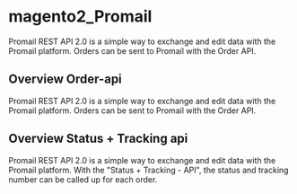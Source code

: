 # magento2_Promail

Promail REST API 2.0 is a simple way to exchange and edit data with the Promail platform. Orders can be sent to Promail with the Order API.

## Overview Order-api

Promail REST API 2.0 is a simple way to exchange and edit data with the Promail platform. Orders can be sent to Promail with the Order API.

## Overview Status + Tracking api


Promail REST API 2.0 is a simple way to exchange and edit data with the Promail platform. With the "Status + Tracking - API", the status and tracking number can be called up for each order.
